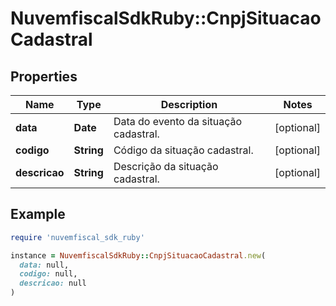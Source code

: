 # NuvemfiscalSdkRuby::CnpjSituacaoCadastral

## Properties

| Name | Type | Description | Notes |
| ---- | ---- | ----------- | ----- |
| **data** | **Date** | Data do evento da situação cadastral. | [optional] |
| **codigo** | **String** | Código da situação cadastral. | [optional] |
| **descricao** | **String** | Descrição da situação cadastral. | [optional] |

## Example

```ruby
require 'nuvemfiscal_sdk_ruby'

instance = NuvemfiscalSdkRuby::CnpjSituacaoCadastral.new(
  data: null,
  codigo: null,
  descricao: null
)
```

